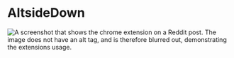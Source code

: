 # AltsideDown

![A screenshot that shows the chrome extension on a Reddit post. The image does not have an alt tag, and is therefore blurred out, demonstrating the extensions usage.](https://i.imgur.com/42AGbLp.png)
